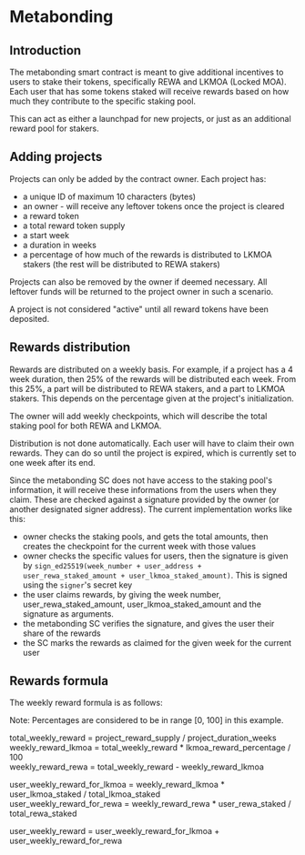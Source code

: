 # Metabonding

## Introduction

The metabonding smart contract is meant to give additional incentives to users to stake their tokens, specifically REWA and LKMOA (Locked MOA). Each user that has some tokens staked will receive rewards based on how much they contribute to the specific staking pool.

This can act as either a launchpad for new projects, or just as an additional reward pool for stakers.

## Adding projects

Projects can only be added by the contract owner. Each project has:
- a unique ID of maximum 10 characters (bytes)
- an owner - will receive any leftover tokens once the project is cleared
- a reward token
- a total reward token supply
- a start week
- a duration in weeks
- a percentage of how much of the rewards is distributed to LKMOA stakers (the rest will be distributed to REWA stakers)

Projects can also be removed by the owner if deemed necessary. All leftover funds will be returned to the project owner in such a scenario.

A project is not considered "active" until all reward tokens have been deposited.

## Rewards distribution

Rewards are distributed on a weekly basis. For example, if a project has a 4 week duration, then 25% of the rewards will be distributed each week. From this 25%, a part will be distributed to REWA stakers, and a part to LKMOA stakers. This depends on the percentage given at the project's initialization. 

The owner will add weekly checkpoints, which will describe the total staking pool for both REWA and LKMOA.

Distribution is not done automatically. Each user will have to claim their own rewards. They can do so until the project is expired, which is currently set to one week after its end.

Since the metabonding SC does not have access to the staking pool's information, it will receive these informations from the users when they claim. These are checked against a signature provided by the owner (or another designated signer address). The current implementation works like this:

- owner checks the staking pools, and gets the total amounts, then creates the checkpoint for the current week with those values
- owner checks the specific values for users, then the signature is given by `sign_ed25519(week_number + user_address + user_rewa_staked_amount + user_lkmoa_staked_amount)`. This is signed using the `signer`'s secret key
- the user claims rewards, by giving the week number, user_rewa_staked_amount, user_lkmoa_staked_amount and the signature as arguments. 
- the metabonding SC verifies the signature, and gives the user their share of the rewards
- the SC marks the rewards as claimed for the given week for the current user

## Rewards formula

The weekly reward formula is as follows:

Note: Percentages are considered to be in range [0, 100] in this example.  

total_weekly_reward = project_reward_supply / project_duration_weeks 
weekly_reward_lkmoa = total_weekly_reward * lkmoa_reward_percentage / 100  
weekly_reward_rewa = total_weekly_reward - weekly_reward_lkmoa  

user_weekly_reward_for_lkmoa = weekly_reward_lkmoa * user_lkmoa_staked / total_lkmoa_staked  
user_weekly_reward_for_rewa = weekly_reward_rewa * user_rewa_staked / total_rewa_staked

user_weekly_reward = user_weekly_reward_for_lkmoa + user_weekly_reward_for_rewa
